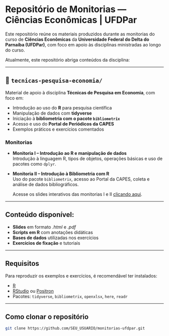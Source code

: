 Repositório de Monitorias — Ciências Econômicas | UFDPar
================

Este repositório reúne os materiais produzidos durante as monitorias do curso de **Ciências Econômicas** da **Universidade Federal do Delta do Parnaíba (UFDPar)**, com foco em apoio às disciplinas ministradas ao longo do curso.

Atualmente, este repositório abriga conteúdos da disciplina:

---

## 📂 `tecnicas-pesquisa-economia/`

Material de apoio à disciplina **Técnicas de Pesquisa em Economia**, com foco em:

- Introdução ao uso do **R** para pesquisa científica
- Manipulação de dados com **tidyverse**
- Iniciação à **bibliometria com o pacote `bibliometrix`**
- Acesso e uso do **Portal de Periódicos da CAPES**
- Exemplos práticos e exercícios comentados

### Monitorias

- **Monitoria I – Introdução ao R e manipulação de dados**  
  Introdução à linguagem R, tipos de objetos, operações básicas e uso de pacotes como `dplyr`.

- **Monitoria II – Introdução à Bibliometria com R**  
  Uso do pacote `bibliometrix`, acesso ao Portal da CAPES, coleta e análise de dados bibliográficos.  

  Acesse os slides interativos das monitorias I e II [clicando aqui](https://drewmelo.github.io/monitorias-ufdpar/#/title-slide).

---

## Conteúdo disponível:
- **Slides** em formato *.html* e *.pdf*
- **Scripts em R** com anotações didáticas
- **Bases de dados** utilizadas nos exercícios 
- **Exercícios de fixação** e tutoriais

---

##  Requisitos

Para reproduzir os exemplos e exercícios, é recomendável ter instalados:

- [R](https://cran.r-project.org/)
- [RStudio](https://posit.co/download/rstudio-desktop/) ou [Positron](https://positron.posit.co/)
- Pacotes: `tidyverse`, `bibliometrix`, `openxlsx`, `here`, `readr`

---

## Como clonar o repositório

```bash
git clone https://github.com/SEU_USUARIO/monitorias-ufdpar.git
```